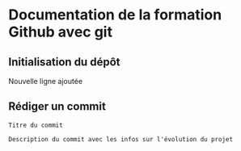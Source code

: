 # Documentation de la formation Github avec git
## Initialisation du dépôt

Nouvelle ligne ajoutée

## Rédiger un commit

```
Titre du commit

Description du commit avec les infos sur l'évolution du projet
```
